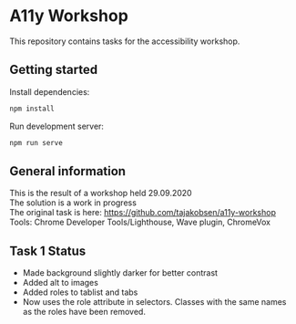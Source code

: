 # A11y Workshop

This repository contains tasks for the accessibility workshop.

## Getting started

Install dependencies:

```bash
npm install
```

Run development server:

```bash
npm run serve
```

## General information

This is the result of a workshop held 29.09.2020  
The solution is a work in progress  
The original task is here: https://github.com/tajakobsen/a11y-workshop  
Tools: Chrome Developer Tools/Lighthouse, Wave plugin, ChromeVox

## Task 1 Status

- Made background slightly darker for better contrast
- Added alt to images
- Added roles to tablist and tabs
- Now uses the role attribute in selectors. Classes with the same names as the roles have been removed.
